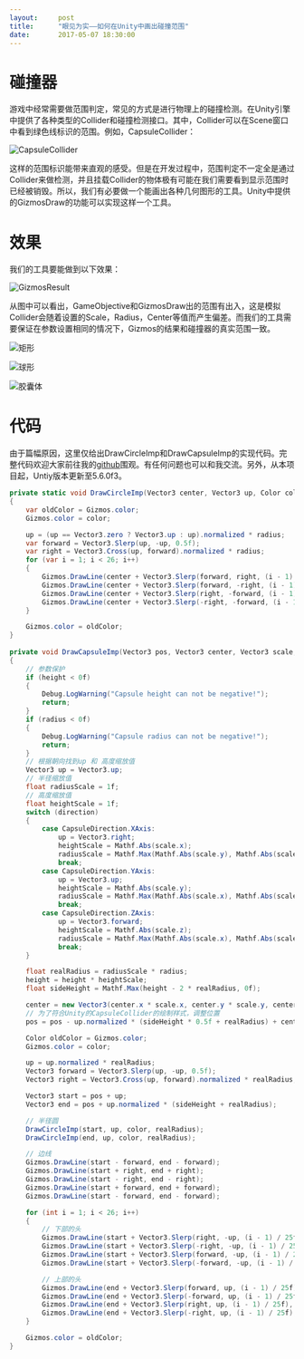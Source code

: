 ```yaml
---
layout:     post
title:      "眼见为实——如何在Unity中画出碰撞范围"
date:       2017-05-07 18:30:00
---
```


# 碰撞器

游戏中经常需要做范围判定，常见的方式是进行物理上的碰撞检测。在Unity引擎中提供了各种类型的Collider和碰撞检测接口。其中，Collider可以在Scene窗口中看到绿色线标识的范围。例如，CapsuleCollider：

![CapsuleCollider](http://baizihan.me/assets/images/in-post/gizmos_helper/capsule_collider.png)

这样的范围标识能带来直观的感受。但是在开发过程中，范围判定不一定全是通过Collider来做检测，并且挂载Collider的物体极有可能在我们需要看到显示范围时已经被销毁。所以，我们有必要做一个能画出各种几何图形的工具。Unity中提供的GizmosDraw的功能可以实现这样一个工具。

# 效果

我们的工具要能做到以下效果：

![GizmosResult](http://baizihan.me/assets/images/in-post/gizmos_helper/gizmos_result.png)

从图中可以看出，GameObjective和GizmosDraw出的范围有出入，这是模拟Collider会随着设置的Scale，Radius，Center等值而产生偏差。而我们的工具需要保证在参数设置相同的情况下，Gizmos的结果和碰撞器的真实范围一致。

![矩形](http://baizihan.me/assets/images/in-post/gizmos_helper/cube_inspector.png)

![球形](http://baizihan.me/assets/images/in-post/gizmos_helper/sphere_inspector.png)

![胶囊体](http://baizihan.me/assets/images/in-post/gizmos_helper/capsule_inspector.png)

# 代码

由于篇幅原因，这里仅给出DrawCircleImp和DrawCapsuleImp的实现代码。完整代码欢迎大家前往我的[github](https://github.com/AllenKashiwa/StudyUnity)围观。有任何问题也可以和我交流。另外，从本项目起，Untiy版本更新至5.6.0f3。

```csharp
private static void DrawCircleImp(Vector3 center, Vector3 up, Color color, float radius)
{
    var oldColor = Gizmos.color;
    Gizmos.color = color;

    up = (up == Vector3.zero ? Vector3.up : up).normalized * radius;
    var forward = Vector3.Slerp(up, -up, 0.5f);
    var right = Vector3.Cross(up, forward).normalized * radius;
    for (var i = 1; i < 26; i++)
    {
        Gizmos.DrawLine(center + Vector3.Slerp(forward, right, (i - 1) / 25f), center + Vector3.Slerp(forward, right, i / 25f));
        Gizmos.DrawLine(center + Vector3.Slerp(forward, -right, (i - 1) / 25f), center + Vector3.Slerp(forward, -right, i / 25f));
        Gizmos.DrawLine(center + Vector3.Slerp(right, -forward, (i - 1) / 25f), center + Vector3.Slerp(right, -forward, i / 25f));
        Gizmos.DrawLine(center + Vector3.Slerp(-right, -forward, (i - 1) / 25f), center + Vector3.Slerp(-right, -forward, i / 25f));
    }

    Gizmos.color = oldColor;
}
        
private void DrawCapsuleImp(Vector3 pos, Vector3 center, Vector3 scale, CapsuleDirection direction, float radius, float height, Color color)
{
    // 参数保护
    if (height < 0f)
    {
        Debug.LogWarning("Capsule height can not be negative!");
        return;
    }
    if (radius < 0f)
    {
        Debug.LogWarning("Capsule radius can not be negative!");
        return;
    }
    // 根据朝向找到up 和 高度缩放值
    Vector3 up = Vector3.up;
    // 半径缩放值
    float radiusScale = 1f;
    // 高度缩放值
    float heightScale = 1f;
    switch (direction)
    {
        case CapsuleDirection.XAxis:
            up = Vector3.right;
            heightScale = Mathf.Abs(scale.x);
            radiusScale = Mathf.Max(Mathf.Abs(scale.y), Mathf.Abs(scale.z));
            break;
        case CapsuleDirection.YAxis:
            up = Vector3.up;
            heightScale = Mathf.Abs(scale.y);
            radiusScale = Mathf.Max(Mathf.Abs(scale.x), Mathf.Abs(scale.z));
            break;
        case CapsuleDirection.ZAxis:
            up = Vector3.forward;
            heightScale = Mathf.Abs(scale.z);
            radiusScale = Mathf.Max(Mathf.Abs(scale.x), Mathf.Abs(scale.y));
            break;
    }

    float realRadius = radiusScale * radius;
    height = height * heightScale;
    float sideHeight = Mathf.Max(height - 2 * realRadius, 0f);

    center = new Vector3(center.x * scale.x, center.y * scale.y, center.z * scale.z);
    // 为了符合Unity的CapsuleCollider的绘制样式，调整位置
    pos = pos - up.normalized * (sideHeight * 0.5f + realRadius) + center;

    Color oldColor = Gizmos.color;
    Gizmos.color = color;

    up = up.normalized * realRadius;
    Vector3 forward = Vector3.Slerp(up, -up, 0.5f);
    Vector3 right = Vector3.Cross(up, forward).normalized * realRadius;

    Vector3 start = pos + up;
    Vector3 end = pos + up.normalized * (sideHeight + realRadius);

    // 半径圆
    DrawCircleImp(start, up, color, realRadius);
    DrawCircleImp(end, up, color, realRadius);

    // 边线
    Gizmos.DrawLine(start - forward, end - forward);
    Gizmos.DrawLine(start + right, end + right);
    Gizmos.DrawLine(start - right, end - right);
    Gizmos.DrawLine(start + forward, end + forward);
    Gizmos.DrawLine(start - forward, end - forward);

    for (int i = 1; i < 26; i++)
    {
        // 下部的头
        Gizmos.DrawLine(start + Vector3.Slerp(right, -up, (i - 1) / 25f), start + Vector3.Slerp(right, -up, i / 25f));
        Gizmos.DrawLine(start + Vector3.Slerp(-right, -up, (i - 1) / 25f), start + Vector3.Slerp(-right, -up, i / 25f));
        Gizmos.DrawLine(start + Vector3.Slerp(forward, -up, (i - 1) / 25f), start + Vector3.Slerp(forward, -up, i / 25f));
        Gizmos.DrawLine(start + Vector3.Slerp(-forward, -up, (i - 1) / 25f), start + Vector3.Slerp(-forward, -up, i / 25f));

        // 上部的头
        Gizmos.DrawLine(end + Vector3.Slerp(forward, up, (i - 1) / 25f), end + Vector3.Slerp(forward, up, i / 25f));
        Gizmos.DrawLine(end + Vector3.Slerp(-forward, up, (i - 1) / 25f), end + Vector3.Slerp(-forward, up, i / 25f));
        Gizmos.DrawLine(end + Vector3.Slerp(right, up, (i - 1) / 25f), end + Vector3.Slerp(right, up, i / 25f));
        Gizmos.DrawLine(end + Vector3.Slerp(-right, up, (i - 1) / 25f), end + Vector3.Slerp(-right, up, i / 25f));
    }

    Gizmos.color = oldColor;
}

```